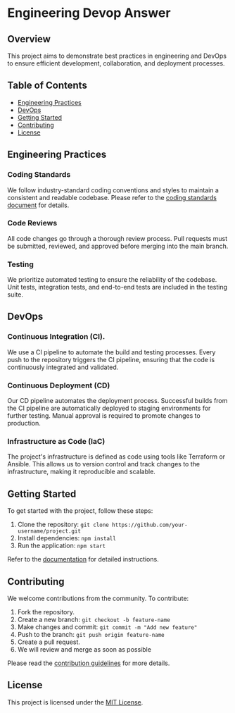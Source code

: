 # Engineering Devop Answer

## Overview

This project aims to demonstrate best practices in engineering and DevOps to ensure efficient development, collaboration, and deployment processes.

## Table of Contents

- [Engineering Practices](#engineering-practices)
- [DevOps](#devops)
- [Getting Started](#getting-started)
- [Contributing](#contributing)
- [License](#license)

## Engineering Practices

### Coding Standards

We follow industry-standard coding conventions and styles to maintain a consistent and readable codebase. Please refer to the [coding standards document](docs/coding-standards.md) for details.

### Code Reviews

All code changes go through a thorough review process. Pull requests must be submitted, reviewed, and approved before merging into the main branch.

### Testing

We prioritize automated testing to ensure the reliability of the codebase. Unit tests, integration tests, and end-to-end tests are included in the testing suite.

## DevOps

### Continuous Integration (CI).

We use a CI pipeline to automate the build and testing processes. Every push to the repository triggers the CI pipeline, ensuring that the code is continuously integrated and validated.

### Continuous Deployment (CD)

Our CD pipeline automates the deployment process. Successful builds from the CI pipeline are automatically deployed to staging environments for further testing. Manual approval is required to promote changes to production.

### Infrastructure as Code (IaC)

The project's infrastructure is defined as code using tools like Terraform or Ansible. This allows us to version control and track changes to the infrastructure, making it reproducible and scalable.

## Getting Started

To get started with the project, follow these steps:

1. Clone the repository: `git clone https://github.com/your-username/project.git`
2. Install dependencies: `npm install`
3. Run the application: `npm start`

Refer to the [documentation](docs/getting-started.md) for detailed instructions.

## Contributing

We welcome contributions from the community. To contribute:

1. Fork the repository.
2. Create a new branch: `git checkout -b feature-name`
3. Make changes and commit: `git commit -m "Add new feature"`
4. Push to the branch: `git push origin feature-name`
5. Create a pull request.
6. We will review and merge as soon as possible

Please read the [contribution guidelines](CONTRIBUTING.md) for more details.

## License

This project is licensed under the [MIT License](LICENSE).
